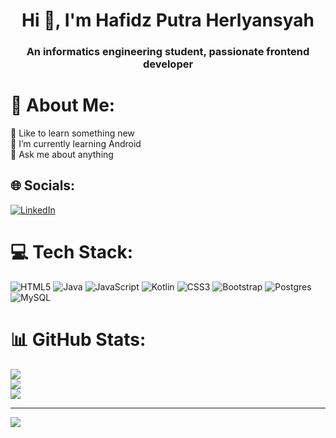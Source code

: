 <h1 align="center">Hi 👋, I'm Hafidz Putra Herlyansyah</h1>
<h3 align="center">An informatics engineering student, passionate frontend developer</h3>

# 💫 About Me:
🔭 Like to learn something new<br>🌱 I’m currently learning Android<br>💬 Ask me about anything


## 🌐 Socials:
[![LinkedIn](https://img.shields.io/badge/LinkedIn-%230077B5.svg?logo=linkedin&logoColor=white)](https://linkedin.com/in/hafidzph) 

# 💻 Tech Stack:
![HTML5](https://img.shields.io/badge/html5-%23E34F26.svg?style=for-the-badge&logo=html5&logoColor=white) ![Java](https://img.shields.io/badge/java-%23ED8B00.svg?style=for-the-badge&logo=java&logoColor=white) ![JavaScript](https://img.shields.io/badge/javascript-%23323330.svg?style=for-the-badge&logo=javascript&logoColor=%23F7DF1E) ![Kotlin](https://img.shields.io/badge/kotlin-%230095D5.svg?style=for-the-badge&logo=kotlin&logoColor=white) ![CSS3](https://img.shields.io/badge/css3-%231572B6.svg?style=for-the-badge&logo=css3&logoColor=white) ![Bootstrap](https://img.shields.io/badge/bootstrap-%23563D7C.svg?style=for-the-badge&logo=bootstrap&logoColor=white) ![Postgres](https://img.shields.io/badge/postgres-%23316192.svg?style=for-the-badge&logo=postgresql&logoColor=white) ![MySQL](https://img.shields.io/badge/mysql-%2300f.svg?style=for-the-badge&logo=mysql&logoColor=white)
# 📊 GitHub Stats:
![](https://github-readme-stats.vercel.app/api?username=hafidzph&theme=react&hide_border=false&include_all_commits=false&count_private=false)<br/>
![](https://github-readme-streak-stats.herokuapp.com/?user=hafidzph&theme=react&hide_border=false)<br/>
![](https://github-readme-stats.vercel.app/api/top-langs/?username=hafidzph&theme=react&hide_border=false&include_all_commits=false&count_private=false&layout=compact)

---
[![](https://visitcount.itsvg.in/api?id=hafidzph&icon=0&color=0)](https://visitcount.itsvg.in)

<!-- Proudly created with GPRM ( https://gprm.itsvg.in ) -->
